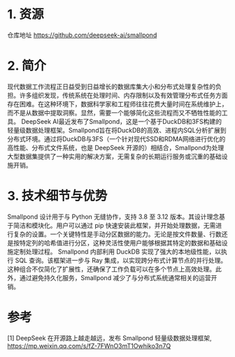 # 1. 资源

仓库地址 https://github.com/deepseek-ai/smallpond

# 2. 简介
现代数据工作流程正日益受到日益增长的数据库集大小和分布式处理复杂性的负担。许多组织发现，传统系统在处理时间、内存限制以及有效管理分布式任务方面存在困难。在这种环境下，数据科学家和工程师往往花费大量时间在系统维护上，而不是从数据中提取洞察。显然，需要一个能够简化这些流程而又不牺牲性能的工具。
DeepSeek AI最近发布了Smallpond，这是一个基于DuckDB和3FS构建的轻量级数据处理框架。Smallpond旨在将DuckDB的高效、进程内SQL分析扩展到分布式环境。通过将DuckDB与3FS（一个针对现代SSD和RDMA网络进行优化的高性能、分布式文件系统，也是 DeepSeek 开源的）相结合，Smallpond为处理大型数据集提供了一种实用的解决方案，无需复杂的长期运行服务或沉重的基础设施开销。

# 3. 技术细节与优势
Smallpond 设计用于与 Python 无缝协作，支持 3.8 至 3.12 版本。其设计理念基于简洁和模块化。用户可以通过 pip 快速安装此框架，并开始处理数据，无需进行复杂的设置。一个关键特性是手动分区数据的能力。无论是按文件数量、行数还是按特定列的哈希值进行分区，这种灵活性使用户能够根据其特定的数据和基础设施定制处理过程。
Smallpond 内部利用 DuckDB 实现了强大的本地级性能，以执行 SQL 查询。该框架进一步与 Ray 集成，以实现跨分布式计算节点的并行处理。这种组合不仅简化了扩展性，还确保了工作负载可以在多个节点上高效处理。此外，通过避免持久化服务，Smallpond 减少了与分布式系统通常相关的运营开销。

# 参考

[1] DeepSeek 在开源路上越走越远，发布 Smallpond 轻量级数据处理框架, https://mp.weixin.qq.com/s/fZ-7FWnO3mT1Owhiko3n7Q